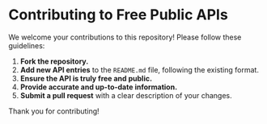 # Contributing to Free Public APIs

We welcome your contributions to this repository! Please follow these guidelines:

1.  **Fork the repository.**
2.  **Add new API entries** to the `README.md` file, following the existing format.
3.  **Ensure the API is truly free and public.**
4.  **Provide accurate and up-to-date information.**
5.  **Submit a pull request** with a clear description of your changes.

Thank you for contributing!
